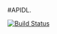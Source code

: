 #APIDL.

[![Build Status](https://travis-ci.org/KarlNosworthy/apidl.svg?branch=master)](https://travis-ci.org/KarlNosworthy/apidl)
